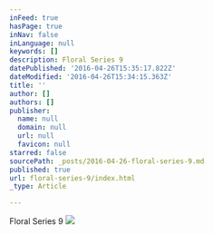 ```yaml
---
inFeed: true
hasPage: true
inNav: false
inLanguage: null
keywords: []
description: Floral Series 9
datePublished: '2016-04-26T15:35:17.822Z'
dateModified: '2016-04-26T15:34:15.363Z'
title: ''
author: []
authors: []
publisher:
  name: null
  domain: null
  url: null
  favicon: null
starred: false
sourcePath: _posts/2016-04-26-floral-series-9.md
published: true
url: floral-series-9/index.html
_type: Article

---
```

Floral Series 9
![](https://the-grid-user-content.s3-us-west-2.amazonaws.com/772b6a87-6b6e-4b02-9bfd-2e42d7496638.jpg)